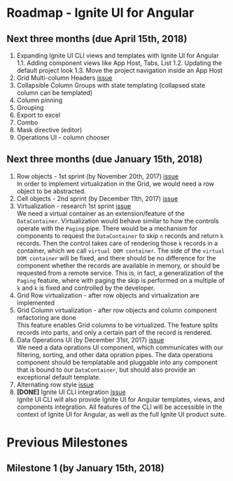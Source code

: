 # Roadmap - Ignite UI for Angular

## Next three months (due April 15th, 2018)

1. Expanding Ignite UI CLI views and templates with Ignite UI for Angular
1.1. Adding component views like App Host, Tabs, List
1.2. Updating the default project look
1.3. Move the project navigation inside an App Host
2. Grid Multi-column Headers [issue](https://github.com/IgniteUI/igniteui-angular/issues/488)
3. Collapsible Column Groups with state templating (collapsed state column can be templated)
4. Column pinning
5. Grouping
6. Export to excel
7. Combo
8. Mask directive (editor)
9. Operations UI - column chooser

## Next three months (due January 15th, 2018)

1. Row objects - 1st sprint (by November 20th, 2017) [issue](https://github.com/IgniteUI/igniteui-angular/issues/479)  
	In order to implement virtualization in the Grid, we would need a row object to be abstracted. 
2. Cell objects - 2nd sprint (by December 11th, 2017) [issue](https://github.com/IgniteUI/igniteui-angular/issues/480)  
3. Virtualization - research 1st sprint [issue](https://github.com/IgniteUI/igniteui-angular/issues/482)  
	We need a virtual container as an extension/feature of the `DataContainer`. Virtualization would behave similar to how the controls operate with the `Paging` pipe. There would be a mechanism for components to request the `DataContainer` to skip `n` records and return `k` records. Then the control takes care of rendering those `k` records in a container, which we call `virtual DOM container`. The side of the `virtual DOM container` will be fixed, and there should be no difference for the component whether the records are available in memory, or should be requested from a remote service. This is, in fact, a generalization of the `Paging` feature, where with paging the skip is performed on a multiple of `k` and `k` is fixed and controlled by the developer.
4. Grid Row virtualization - after row objects and virtualization are implemented
5. Grid Column virtualization - after row objects and column component refactoring are done  
	This feature enables Grid columns to be virtualized. The feature splits records into parts, and only a certain part of the record is rendered.
6. Data Operations UI (by December 31st, 2017) [issue](https://github.com/IgniteUI/igniteui-angular/issues/486)  
	We need a data oprations UI component, which communicates with our filtering, sorting, and other data opration pipes. The data operations component should be templatable and pluggable into any component that is bound to our `DataContainer`, but should also provide an exceptional default template.
7. Alternating row style  [issue](https://github.com/IgniteUI/igniteui-angular/issues/489)
8. **[DONE]** Ignite UI CLI integration [issue](https://github.com/IgniteUI/ignite-ui-cli/issues/53)  
    Ignite UI CLI will also provide Ignite UI for Angular templates, views, and components integration. All features of the CLI will be accessible in the context of Ignite UI for Angular, as well as the full Ignite UI product suite.  

# Previous Milestones

## Milestone 1 (by January 15th, 2018)
